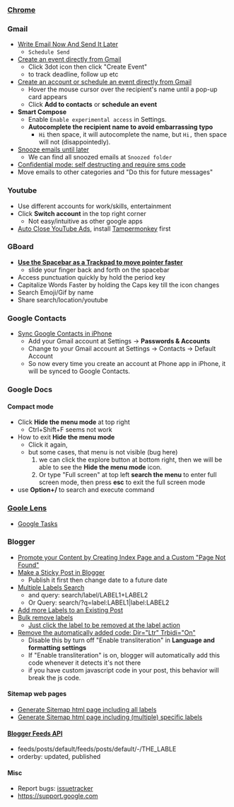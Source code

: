 <!-- Awesome Tips about Google Products -->
### [Chrome](http://lifelongprogrammer.blogspot.com/2018/06/chrome-tips-and-tricks.html)

### Gmail
- [Write Email Now And Send It Later](https://www.cnet.com/how-to/gmails-scheduling-tool-to-send-emails-later-keeps-you-from-being-an-enormous-jackass/)
  - `Schedule Send`
- [Create an event directly from Gmail](https://www.lifewire.com/create-a-google-calendar-event-from-a-message-in-gmail-1172093)
  - Click 3dot icon then click "Create Event"
  - to track deadline, follow up etc
- [Create an account or schedule an event directly from Gmail](https://webapps.stackexchange.com/questions/11699/in-gmail-how-do-i-create-a-contact-from-a-recipient-of-an-email)
  - Hover the mouse cursor over the recipient's name until a pop-up card appears
  - Click **Add to contacts** or **schedule an event**
- **Smart Compose**
  - Enable `Enable experimental access` in Settings.
  - **Autocomplete the recipient name to avoid embarrassing typo**
    - `Hi` then space, it will autocomplete the name, but `Hi,` then space will not (disappointedly).
- [Snooze emails until later](https://support.google.com/mail/answer/7622010)
  - We can find all snoozed emails at `Snoozed folder`
- [Confidential mode: self destructing and require sms code](https://techcrunch.com/2018/04/13/google-is-testing-self-destructing-emails-in-new-gmail/)
- Move emails to other categories and "Do this for future messages"

### Youtube
- Use different accounts for work/skills, entertainment
- Click **Switch account** in the top right corner
  - Not easy/intuitive as other google apps
- [Auto Close YouTube Ads](https://greasyfork.org/en/scripts/9165-auto-close-youtube-ads), install [Tampermonkey](https://chrome.google.com/webstore/detail/tampermonkey/dhdgffkkebhmkfjojejmpbldmpobfkfo) first

### GBoard
- [**Use the Spacebar as a Trackpad to move pointer faster**](https://ios.gadgethacks.com/how-to/20-tips-help-you-master-gboard-for-iphone-0182301/)
  - slide your finger back and forth on the spacebar
- Access punctuation quickly by hold the period key
- Capitalize Words Faster by holding the Caps key till the icon changes
- Search Emoji/Gif by name
- Share search/location/youtube

### Google Contacts
- [Sync Google Contacts in iPhone](https://www.scrubly.com/blog/how-to-google-contacts/how-to-sync-google-contacts-with-the-iphone/)
  - Add your Gmail account at Settings -> **Passwords & Accounts**
  - Change to your Gmail account at Settings -> Contacts -> Default Account
  - So now every time you create an account at Phone app in iPhone, it will be synced to Google Contacts.

### Google Docs
#### Compact mode
- Click **Hide the menu mode** at top right
  - Ctrl+Shift+F seems not work
- How to exit **Hide the menu mode**
  - Click it again, 
  - but some cases, that menu is not visible (bug here)
    1. we can click the explore button at bottom right, then we will be able to see the **Hide the menu mode** icon.
    2. Or type "Full screen" at top left **search the menu** to enter full screen mode, then press **esc** to exit the full screen mode
- use **Option+/** to search and execute command

### [Goole Lens](https://lens.google.com/)
- [Google Tasks](https://support.google.com/a/users/answer/9310341)

### Blogger
- [Promote your Content by Creating Index Page and a Custom "Page Not Found"](https://lifelongprogrammer.blogspot.com/2019/05/how-to-promote-your-content-by-creating-sticking-index-page-in-blogger.html)
- [Make a Sticky Post in Blogger](https://www.wikihow.com/Make-a-Sticky-Post-in-Blogger)
  - Publish it first then change date to a future date
- [Multiple Labels Search](https://exde601e.blogspot.com/2012/12/search-operators-for-Blogger-labels.html)
  - and query: search/label/LABEL1+LABEL2
  - Or Query: search/?q=label:LABEL1|label:LABEL2
- [Add more Labels to an Existing Post](http://9jaonpointed.blogspot.com/2015/06/how-to-add-more-labels-to-existing-post.html)
- [Bulk remove labels](https://www.makingdifferent.com/how-to-change-remove-labels-at-once-in-blogger/)
  - [Just click the label to be removed at the label action](https://www.youtube.com/watch?v=PfNJRTadzMI)
- [Remove the automatically added code: Dir="Ltr" Trbidi="On"](https://www.howbloggerz.com/2016/07/remove-ltr-trbidi-code-from-blogger-posts.html)
  - Disable this by turn off "Enable transliteration" in **Language and formatting settings**
  - If "Enable transliteration" is on, blogger will automatically add this code whenever it detects it's not there
  - if you have custom javascript code in your post, this behavior will break the js code.
#### Sitemap web pages
- [Generate Sitemap html page including all labels](https://www.howbloggerz.com/2017/03/generate-html-sitemap-page-blogger.html)
- [Generate Sitemap html page including (multiple) specific labels](https://mybloggeraide.blogspot.com/2017/07/create-html-sitemap-for-specific-label.html)

#### [Blogger Feeds API](https://www.exeideas.com/2016/02/parameters-in-blogspot-feed.html)
- feeds/posts/default/feeds/posts/default/-/THE_LABLE
- orderby: updated, published


#### Misc
- Report bugs: [issuetracker](https://issuetracker.google.com/)
- <https://support.google.com>